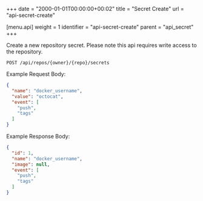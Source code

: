 +++
date = "2000-01-01T00:00:00+00:02"
title = "Secret Create"
url = "api-secret-create"

[menu.api]
  weight = 1
  identifier = "api-secret-create"
  parent = "api_secret"
+++

Create a new repository secret.
Please note this api requires write access to the repository.

```text
POST /api/repos/{owner}/{repo}/secrets
```

Example Request Body:

```json
{
  "name": "docker_username",
  "value": "octocat",
  "event": [
    "push",
    "tags"
  ]
}
```

Example Response Body:

```json
{
  "id": 1,
  "name": "docker_username",
  "image": null,
  "event": [
    "push",
    "tags"
  ]
}
```
